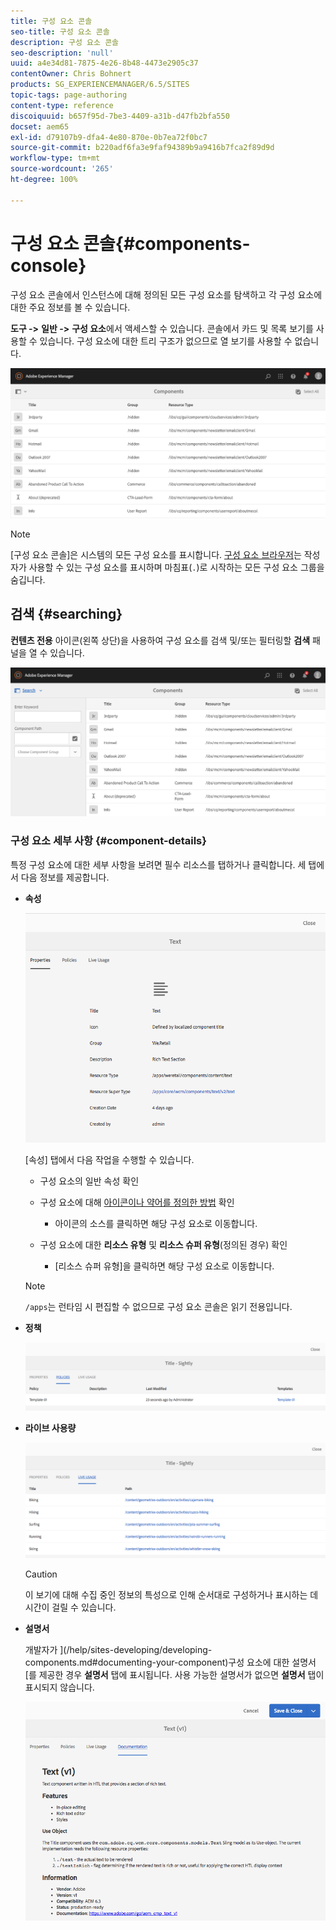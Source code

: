 ```yaml
---
title: 구성 요소 콘솔
seo-title: 구성 요소 콘솔
description: 구성 요소 콘솔
seo-description: 'null'
uuid: a4e34d81-7875-4e26-8b48-4473e2905c37
contentOwner: Chris Bohnert
products: SG_EXPERIENCEMANAGER/6.5/SITES
topic-tags: page-authoring
content-type: reference
discoiquuid: b657f95d-7be3-4409-a31b-d47fb2bfa550
docset: aem65
exl-id: d79107b9-dfa4-4e80-870e-0b7ea72f0bc7
source-git-commit: b220adf6fa3e9faf94389b9a9416b7fca2f89d9d
workflow-type: tm+mt
source-wordcount: '265'
ht-degree: 100%

---
```


# 구성 요소 콘솔{#components-console}

구성 요소 콘솔에서 인스턴스에 대해 정의된 모든 구성 요소를 탐색하고 각 구성 요소에 대한 주요 정보를 볼 수 있습니다.

**도구 ->** **일반 ->** **구성 요소**&#x200B;에서 액세스할 수 있습니다. 콘솔에서 카드 및 목록 보기를 사용할 수 있습니다. 구성 요소에 대한 트리 구조가 없으므로 열 보기를 사용할 수 없습니다.

![screen-shot_2019-03-05at113145](assets/screen-shot_2019-03-05at113145.png)

>[!NOTE]
>
>[구성 요소 콘솔]은 시스템의 모든 구성 요소를 표시합니다. [구성 요소 브라우저](/help/sites-authoring/author-environment-tools.md#components-browser)는 작성자가 사용할 수 있는 구성 요소를 표시하며 마침표(`.`)로 시작하는 모든 구성 요소 그룹을 숨깁니다.

## 검색 {#searching}

**컨텐츠 전용** 아이콘(왼쪽 상단)을 사용하여 구성 요소를 검색 및/또는 필터링할 **검색** 패널을 열 수 있습니다.

![screen-shot_2019-03-05at113251](assets/screen-shot_2019-03-05at113251.png)

### 구성 요소 세부 사항 {#component-details}

특정 구성 요소에 대한 세부 사항을 보려면 필수 리소스를 탭하거나 클릭합니다. 세 탭에서 다음 정보를 제공합니다.

* **속성**

   ![screen_shot_2018-03-27at165847](assets/screen_shot_2018-03-27at165847.png)

   [속성] 탭에서 다음 작업을 수행할 수 있습니다.

   * 구성 요소의 일반 속성 확인
   * 구성 요소에 대해 [아이콘이나 약어를 정의한 방법](/help/sites-developing/components-basics.md#component-icon-in-touch-ui) 확인

      * 아이콘의 소스를 클릭하면 해당 구성 요소로 이동합니다.
   * 구성 요소에 대한 **리소스 유형** 및 **리소스 슈퍼 유형**(정의된 경우) 확인

      * [리소스 슈퍼 유형]을 클릭하면 해당 구성 요소로 이동합니다.
   >[!NOTE]
   >
   >`/apps`는 런타임 시 편집할 수 없으므로 구성 요소 콘솔은 읽기 전용입니다.

* **정책**

   ![chlimage_1-169](assets/chlimage_1-169.png)

* **라이브 사용량**

   ![chlimage_1-170](assets/chlimage_1-170.png)

   >[!CAUTION]
   >
   >이 보기에 대해 수집 중인 정보의 특성으로 인해 순서대로 구성하거나 표시하는 데 시간이 걸릴 수 있습니다.

* **설명서**

   개발자가 ](/help/sites-developing/developing-components.md#documenting-your-component)구성 요소에 대한 설명서[를 제공한 경우 **설명서** 탭에 표시됩니다. 사용 가능한 설명서가 없으면 **설명서** 탭이 표시되지 않습니다.

   ![chlimage_1-171](assets/chlimage_1-171.png)
